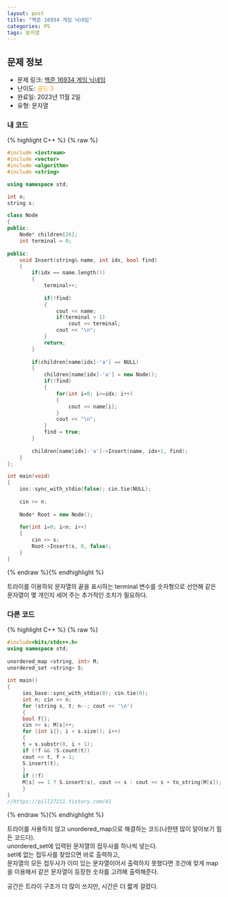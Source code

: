 ```yaml
---
layout: post
title: "백준 16934 게임 닉네임"
categories: PS
tags: 문자열
---
```


## 문제 정보
- 문제 링크: [백준 16934 게임 닉네임](https://www.acmicpc.net/problem/16934)
- 난이도: <span style="color:#FFA500">골드 3</span>
- 완료일: 2023년 11월 2일
- 유형: 문자열

### 내 코드

{% highlight C++ %} {% raw %}
```C++
#include <iostream>
#include <vector>
#include <algorithm>
#include <string>

using namespace std;

int n;
string s;

class Node
{
public:
	Node* children[26];
	int terminal = 0;
	
public:
	void Insert(string& name, int idx, bool find)
	{
		if(idx == name.length())
		{
			terminal++;
			
			if(!find)
			{
				cout << name;
				if(terminal > 1)
					cout << terminal;
				cout << "\n";
			}
			return;
		}
		
		if(children[name[idx]-'a'] == NULL)
		{
			children[name[idx]-'a'] = new Node();
			if(!find)
			{
				for(int i=0; i<=idx; i++)
				{
					cout << name[i];
				}
				cout << "\n";
			}
			find = true;
		}
			
		children[name[idx]-'a']->Insert(name, idx+1, find);
	}
};

int main(void)
{
	ios::sync_with_stdio(false); cin.tie(NULL);
	
	cin >> n;
	
	Node* Root = new Node();
	
	for(int i=0; i<n; i++)
	{
		cin >> s;
		Root->Insert(s, 0, false);
	}
}
```
{% endraw %}{% endhighlight %}

트라이를 이용하되 문자열의 끝을 표시하는 terminal 변수를 숫자형으로 선언해 같은 문자열이 몇 개인지 세어 주는 추가적인 조치가 필요하다.

### 다른 코드

{% highlight C++ %} {% raw %}
```C++
#include<bits/stdc++.h>
using namespace std;
 
unordered_map <string, int> M;
unordered_set <string> S;
 
int main()
{
	 ios_base::sync_with_stdio(0); cin.tie(0);
	 int n; cin >> n;
	 for (string s, t; n--; cout << '\n')
	 {
	 bool f{};
	 cin >> s; M[s]++;
	 for (int i{}; i < s.size(); i++)
	 {
	 t = s.substr(0, i + 1);
	 if (!f && !S.count(t))
	 cout << t, f = 1;
	 S.insert(t);
	 }
	 if (!f)
	 M[s] == 1 ? S.insert(s), cout << s : cout << s + to_string(M[s]);
	 }
}
//https://pill27211.tistory.com/41
```
{% endraw %}{% endhighlight %}

트라이를 사용하지 않고 unordered_map으로 해결하는 코드(나한텐 많이 알아보기 힘든 코드다).   
unordered_set에 입력된 문자열의 접두사를 하나씩 넣는다.  
set에 없는 접두사를 찾았으면 바로 출력하고,   
문자열의 모든 접두사가 이미 있는 문자열이어서 출력하지 못했다면 조건에 맞게 map을 이용해서 같은 문자열이 등장한 숫자를 고려해 출력해준다.  

공간은 트라이 구조가 더 많이 쓰지만, 시간은 더 짧게 걸렸다.
